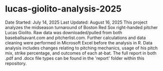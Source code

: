 # lucas-giolito-analysis-2025
Date Started: July 14, 2025
Last Updated: August 16, 2025
This project analyzes the midseason turnaround of Boston Red Sox right-handed pitcher Lucas Giolito. Raw data was downloaded/pulled from both baseballsavant.com and pitcherlist.com. Further calculations and data cleaning were performed in Microsoft Excel before the analysis in R. Data analysis includes changes relating to pitching mechanics, usage of his pitch mix, strike percentage, and outcomes of each at-bat. The full report in both .pdf and .docx file types can be found in the 'report' folder within this repository.